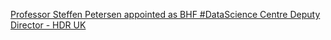 [Professor Steffen Petersen appointed as BHF #DataScience Centre Deputy Director - HDR UK](https://qi.tc/qi/114202)